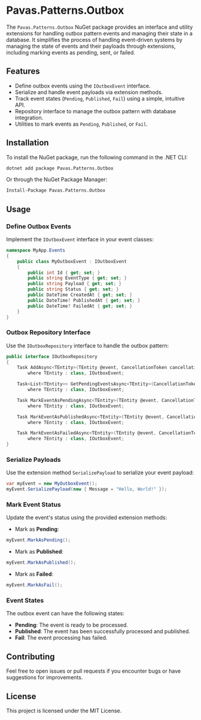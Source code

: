 
# Pavas.Patterns.Outbox

The `Pavas.Patterns.Outbox` NuGet package provides an interface and utility extensions for handling outbox pattern events and managing their state in a database. It simplifies the process of handling event-driven systems by managing the state of events and their payloads through extensions, including marking events as pending, sent, or failed.

## Features

- Define outbox events using the `IOutboxEvent` interface.
- Serialize and handle event payloads via extension methods.
- Track event states (`Pending`, `Published`, `Fail`) using a simple, intuitive API.
- Repository interface to manage the outbox pattern with database integration.
- Utilities to mark events as `Pending`, `Published`, or `Fail`.

## Installation

To install the NuGet package, run the following command in the .NET CLI:

```bash
dotnet add package Pavas.Patterns.Outbox
```

Or through the NuGet Package Manager:

```bash
Install-Package Pavas.Patterns.Outbox
```

## Usage

### Define Outbox Events

Implement the `IOutboxEvent` interface in your event classes:

```csharp
namespace MyApp.Events
{
    public class MyOutboxEvent : IOutboxEvent
    {
        public int Id { get; set; }
        public string EventType { get; set; }
        public string Payload { get; set; }
        public string Status { get; set; }
        public DateTime CreatedAt { get; set; }
        public DateTime? PublishedAt { get; set; }
        public DateTime? FailedAt { get; set; }
    }
}
```

### Outbox Repository Interface

Use the `IOutboxRepository` interface to handle the outbox pattern:

```csharp
public interface IOutboxRepository
{
    Task AddAsync<TEntity>(TEntity @event, CancellationToken cancellationToken = new())
        where TEntity : class, IOutboxEvent;

    Task<List<TEntity>> GetPendingEventsAsync<TEntity>(CancellationToken cancellationToken = new())
        where TEntity : class, IOutboxEvent;

    Task MarkEventAsPendingAsync<TEntity>(TEntity @event, CancellationToken cancellationToken = new())
        where TEntity : class, IOutboxEvent;

    Task MarkEventAsPublishedAsync<TEntity>(TEntity @event, CancellationToken cancellationToken = new())
        where TEntity : class, IOutboxEvent;

    Task MarkEventAsFailedAsync<TEntity>(TEntity @event, CancellationToken cancellationToken = new())
        where TEntity : class, IOutboxEvent;
}
```

### Serialize Payloads

Use the extension method `SerializePayload` to serialize your event payload:

```csharp
var myEvent = new MyOutboxEvent();
myEvent.SerializePayload(new { Message = "Hello, World!" });
```

### Mark Event Status

Update the event's status using the provided extension methods:

- Mark as **Pending**:

```csharp
myEvent.MarkAsPending();
```

- Mark as **Published**:

```csharp
myEvent.MarkAsPublished();
```

- Mark as **Failed**:

```csharp
myEvent.MarkAsFail();
```

### Event States

The outbox event can have the following states:

- **Pending**: The event is ready to be processed.
- **Published**: The event has been successfully processed and published.
- **Fail**: The event processing has failed.

## Contributing

Feel free to open issues or pull requests if you encounter bugs or have suggestions for improvements.

## License

This project is licensed under the MIT License.
